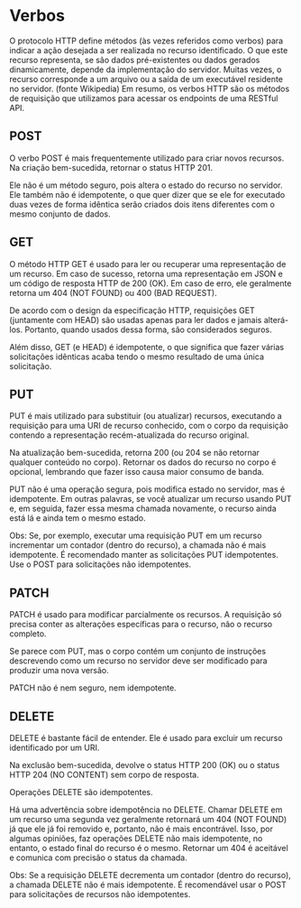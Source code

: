 # Verbos

O protocolo HTTP define métodos (às vezes referidos como verbos) para indicar a ação desejada a ser realizada no recurso identificado. O que este recurso representa, se são dados pré-existentes ou dados gerados dinamicamente, depende da implementação do servidor. Muitas vezes, o recurso corresponde a um arquivo ou a saída de um executável residente no servidor. (fonte Wikipedia)
Em resumo, os verbos HTTP são os métodos de requisição que utilizamos para acessar os endpoints de uma RESTful API.


## POST

O verbo POST é mais frequentemente utilizado para criar novos recursos. Na criação bem-sucedida, retornar o status HTTP 201.

Ele não é um método seguro, pois altera o estado do recurso no servidor. Ele também não é idempotente, o que quer dizer que se ele for executado duas vezes de forma idêntica serão criados dois itens diferentes com o mesmo conjunto de dados.

## GET

O método HTTP GET é usado para ler ou recuperar uma representação de um recurso. Em caso de sucesso, retorna uma representação em JSON e um código de resposta HTTP de 200 (OK). Em caso de erro, ele geralmente retorna um 404 (NOT FOUND) ou 400 (BAD REQUEST).

De acordo com o design da especificação HTTP, requisições GET (juntamente com HEAD) são usadas apenas para ler dados e jamais alterá-los. Portanto, quando usados dessa forma, são considerados seguros.

Além disso, GET (e HEAD) é idempotente, o que significa que fazer várias solicitações idênticas acaba tendo o mesmo resultado de uma única solicitação.

## PUT

PUT é mais utilizado para substituir (ou atualizar) recursos, executando a requisição para uma URI de recurso conhecido, com o corpo da requisição contendo a representação recém-atualizada do recurso original.

Na atualização bem-sucedida, retorna 200 (ou 204 se não retornar qualquer conteúdo no corpo). Retornar os dados do recurso no corpo é opcional, lembrando que fazer isso causa maior consumo de banda.

PUT não é uma operação segura, pois modifica estado no servidor, mas é idempotente. Em outras palavras, se você atualizar um recurso usando PUT e, em seguida, fazer essa mesma chamada novamente, o recurso ainda está lá e ainda tem o mesmo estado.

Obs: Se, por exemplo, executar uma requisição PUT em um recurso incrementar um contador (dentro do recurso), a chamada não é mais idempotente. É recomendado manter as solicitações PUT idempotentes. Use o POST para solicitações não idempotentes.

## PATCH

PATCH é usado para modificar parcialmente os recursos. A requisição só precisa conter as alterações específicas para o recurso, não o recurso completo.

Se parece com PUT, mas o corpo contém um conjunto de instruções descrevendo como um recurso no servidor deve ser modificado para produzir uma nova versão.

PATCH não é nem seguro, nem idempotente.

## DELETE

DELETE é bastante fácil de entender. Ele é usado para excluir um recurso identificado por um URI.

Na exclusão bem-sucedida, devolve o status HTTP 200 (OK) ou o status HTTP 204 (NO CONTENT) sem corpo de resposta.

Operações DELETE são idempotentes.

Há uma advertência sobre idempotência no DELETE. Chamar DELETE em um recurso uma segunda vez geralmente retornará um 404 (NOT FOUND) já que ele já foi removido e, portanto, não é mais encontrável. Isso, por algumas opiniões, faz operações DELETE não mais idempotente, no entanto, o estado final do recurso é o mesmo. Retornar um 404 é aceitável e comunica com precisão o status da chamada.

Obs: Se a requisição DELETE decrementa um contador (dentro do recurso), a chamada DELETE não é mais idempotente. É recomendável usar o POST para solicitações de recursos não idempotentes.